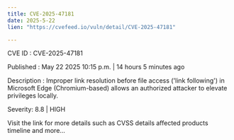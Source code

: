 ```yaml
---
title: CVE-2025-47181
date: 2025-5-22
lien: "https://cvefeed.io/vuln/detail/CVE-2025-47181"

---
```


CVE ID : CVE-2025-47181

Published :  May 22
2025
10:15 p.m. | 14 hours
5 minutes ago

Description : Improper link resolution before file access ('link following') in Microsoft Edge (Chromium-based) allows an authorized attacker to elevate privileges locally.

Severity: 8.8 | HIGH

Visit the link for more details
such as CVSS details
affected products
timeline
and more...
